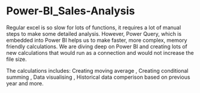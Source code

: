 # Power-BI_Sales-Analysis
Regular excel is so slow for lots of functions, it requires a lot of manual steps to make some detailed analysis. However, Power Query, which is embedded into Power BI helps us to make faster, more complex, memory friendly calculations. We are diving deep on Power BI and creating lots of new calculations that would run as a connection and would not increase the file size. 

The calculations includes:
Creating moving average
, Creating conditional summing
, Data visualising 
, Historical data comperison based on previous year and more.
